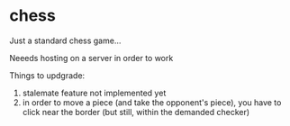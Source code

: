 # chess
Just a standard chess game...

Neeeds hosting on a server in order to work

Things to updgrade:
1) stalemate feature not implemented yet
2) in order to move a piece (and take the opponent's piece), you have to click near the border (but still, within the demanded checker)
